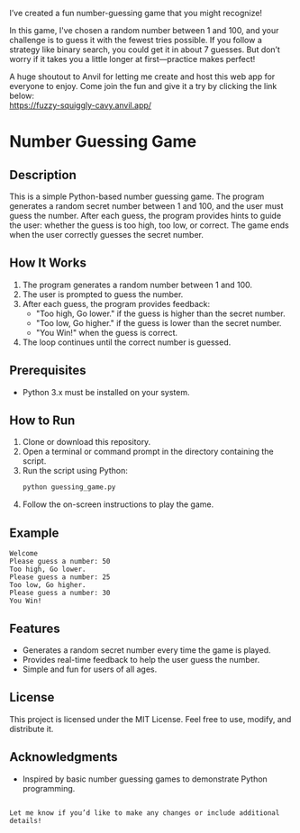 I’ve created a fun number-guessing game that you might recognize!

In this game, I've chosen a random number between 1 and 100, and your challenge is to guess it with the fewest tries possible.
If you follow a strategy like binary search, you could get it in about 7 guesses. But don’t worry if it takes you a little longer at first—practice makes perfect!

A huge shoutout to Anvil for letting me create and host this web app for everyone to enjoy. Come join the fun and give it a try by clicking the link below:  
https://fuzzy-squiggly-cavy.anvil.app/

# Number Guessing Game

## Description

This is a simple Python-based number guessing game. The program generates a random secret number between 1 and 100, and the user must guess the number. After each guess, the program provides hints to guide the user: whether the guess is too high, too low, or correct. The game ends when the user correctly guesses the secret number.

## How It Works

1. The program generates a random number between 1 and 100.
2. The user is prompted to guess the number.
3. After each guess, the program provides feedback:
   - "Too high, Go lower." if the guess is higher than the secret number.
   - "Too low, Go higher." if the guess is lower than the secret number.
   - "You Win!" when the guess is correct.
4. The loop continues until the correct number is guessed.

## Prerequisites

- Python 3.x must be installed on your system.

## How to Run

1. Clone or download this repository.
2. Open a terminal or command prompt in the directory containing the script.
3. Run the script using Python:
   ```bash
   python guessing_game.py
   ```
4. Follow the on-screen instructions to play the game.

## Example

```text
Welcome
Please guess a number: 50
Too high, Go lower.
Please guess a number: 25
Too low, Go higher.
Please guess a number: 30
You Win!
```

## Features

- Generates a random secret number every time the game is played.
- Provides real-time feedback to help the user guess the number.
- Simple and fun for users of all ages.

## License

This project is licensed under the MIT License. Feel free to use, modify, and distribute it.

## Acknowledgments

- Inspired by basic number guessing games to demonstrate Python programming.
```

Let me know if you’d like to make any changes or include additional details!
